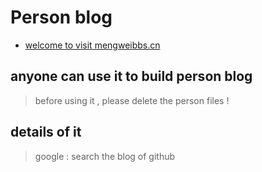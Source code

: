 # Person blog 

* [welcome to visit mengweibbs.cn ](https://tsbxmw.github.io)

## anyone can use it to build person blog

> before using it , please delete the person files !

## details of it 

> google : search the blog of github 

